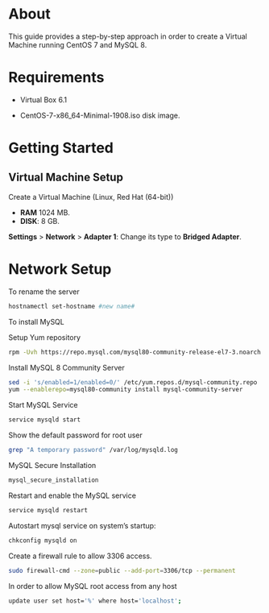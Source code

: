 # About

This guide provides a step-by-step approach in order to create a Virtual Machine running CentOS 7 and MySQL 8.

# Requirements

* Virtual Box 6.1

* CentOS-7-x86_64-Minimal-1908.iso disk image.

# Getting Started

## Virtual Machine Setup

Create a Virtual Machine (Linux, Red Hat (64-bit))
* **RAM** 1024 MB.
* **DISK**: 8 GB.

**Settings** > **Network** > **Adapter 1**: Change its type to **Bridged Adapter**.

# Network Setup

To rename the server
```bash
hostnamectl set-hostname #new name#
```

To install MySQL

Setup Yum repository
```bash
rpm -Uvh https://repo.mysql.com/mysql80-community-release-el7-3.noarch.rpm
```

Install MySQL 8 Community Server
```bash
sed -i 's/enabled=1/enabled=0/' /etc/yum.repos.d/mysql-community.repo
yum --enablerepo=mysql80-community install mysql-community-server
```

Start MySQL Service
```bash
service mysqld start
```

Show the default password for root user
```bash
grep "A temporary password" /var/log/mysqld.log
```

MySQL Secure Installation
```bash
mysql_secure_installation
```

Restart and enable the MySQL service
```bash
service mysqld restart
```

Autostart mysql service on system’s startup:
```bash
chkconfig mysqld on
```



Create a firewall rule to allow 3306 access.
```bash
sudo firewall-cmd --zone=public --add-port=3306/tcp --permanent
```

In order to allow MySQL root access from any host
```bash
update user set host='%' where host='localhost';
```